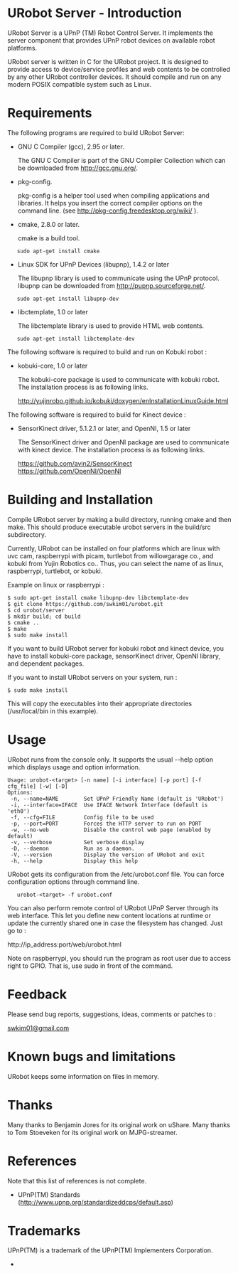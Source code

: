 URobot Server - Introduction
=============================

URobot Server is a UPnP (TM) Robot Control Server. It implements the server
component that provides UPnP robot devices on available robot platforms.

URobot server is written in C for the URobot project.
It is designed to provide access to device/service profiles and web contents to be controlled by any other URobot controller devices.
It should compile and run on any modern POSIX compatible system such as Linux.

Requirements
============

The following programs are required to build URobot Server:

 * GNU C Compiler (gcc), 2.95 or later.

   The GNU C Compiler is part of the GNU Compiler Collection which can be
   downloaded from http://gcc.gnu.org/.

 * pkg-config.

   pkg-config is a helper tool used when compiling applications and libraries.
   It helps you insert the correct compiler options on the command line.
   (see http://pkg-config.freedesktop.org/wiki/ ).

 * cmake, 2.8.0 or later.

   cmake is a build tool.
````
   sudo apt-get install cmake
````
 * Linux SDK for UPnP Devices (libupnp), 1.4.2 or later

   The libupnp library is used to communicate using the UPnP protocol.
   libupnp can be downloaded from http://pupnp.sourceforge.net/.
````
   sudo apt-get install libupnp-dev
````
 * libctemplate, 1.0 or later

   The libctemplate library is used to provide HTML web contents.
````
   sudo apt-get install libctemplate-dev
````
The following software is required to build and run on Kobuki robot :

 * kobuki-core, 1.0 or later

   The kobuki-core package is used to communicate with kobuki robot.
   The installation process is as following links.

   http://yujinrobo.github.io/kobuki/doxygen/enInstallationLinuxGuide.html

The following software is required to build for Kinect device :

 * SensorKinect driver, 5.1.2.1 or later, and OpenNI, 1.5 or later

   The SensorKinect driver and OpenNI package are used to communicate with
   kinect device. The installation process is as following links.

   https://github.com/avin2/SensorKinect
   https://github.com/OpenNI/OpenNI

Building and Installation
=========================

Compile URobot server by making a build directory, running cmake and then make.
This should produce executable urobot servers in the build/src subdirectory.

Currently, URobot can be installed on four platforms which are
linux with uvc cam, raspberrypi with picam, turtlebot from willowgarage co.,
and kobuki from Yujin Robotics co.. Thus, you can select the name of <target> as linux, raspberrypi, turtlebot, or kobuki.

Example on linux or raspberrypi :
````
$ sudo apt-get install cmake libupnp-dev libctemplate-dev
$ git clone https://github.com/swkim01/urobot.git
$ cd urobot/server
$ mkdir build; cd build
$ cmake ..
$ make
$ sudo make install
````
If you want to build URobot server for kobuki robot and kinect device,
you have to install kobuki-core package, sensorKinect driver, OpenNI library,
and dependent packages.

If you want to install URobot servers on your system, run :
````
$ sudo make install
````
This will copy the executables into their appropriate directories
(/usr/local/bin in this example).

Usage
=====

URobot runs from the console only. It supports the usual --help option
which displays usage and option information.
````
Usage: urobot-<target> [-n name] [-i interface] [-p port] [-f cfg_file] [-w] [-D]
Options:
 -n, --name=NAME        Set UPnP Friendly Name (default is 'URobot')
 -i, --interface=IFACE  Use IFACE Network Interface (default is 'eth0')
 -f, --cfg=FILE         Config file to be used
 -p, --port=PORT        Forces the HTTP server to run on PORT
 -w, --no-web           Disable the control web page (enabled by default)
 -v, --verbose          Set verbose display
 -D, --daemon           Run as a daemon.
 -V, --version          Display the version of URobot and exit
 -h, --help             Display this help
````
URobot gets its configuration from the /etc/urobot.conf file.
You can force configuration options through command line.
````
   urobot-<target> -f urobot.conf
````
You can also perform remote control of URobot UPnP Server through its
web interface. This let you define new content locations at runtime or
update the currently shared one in case the filesystem has changed.
Just go to :

   http://ip_address:port/web/urobot.html

Note on raspberrypi, you should run the program as root user
due to access right to GPIO. That is, use sudo in front of the command.

Feedback
========

Please send bug reports, suggestions, ideas, comments or patches to :

   swkim01@gmail.com

Known bugs and limitations
==========================

URobot keeps some information on files in memory.

Thanks
======

Many thanks to Benjamin Jores for its original work on uShare.
Many thanks to Tom Stoeveken for its original work on MJPG-streamer.

References
==========

Note that this list of references is not complete.

 * UPnP(TM) Standards (http://www.upnp.org/standardizeddcps/default.asp)

Trademarks
==========

UPnP(TM) is a trademark of the UPnP(TM) Implementers Corporation.

-
